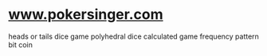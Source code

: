 # www.pokersinger.com
heads or tails dice game polyhedral dice calculated game frequency pattern bit coin
